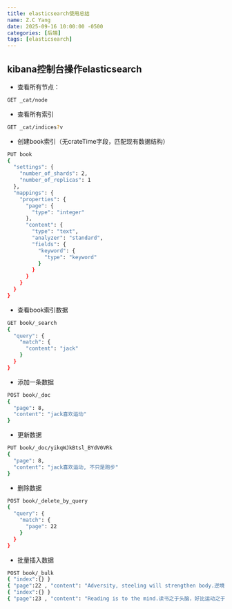 ```yaml
---
title: elasticsearch使用总结
name: Z.C Yang
date: 2025-09-16 10:00:00 -0500
categories: [后端]
tags: [elasticsearch]
---
```


## kibana控制台操作elasticsearch

- 查看所有节点：
```bash
GET _cat/node
```

- 查看所有索引
```bash
GET _cat/indices?v
```

- 创建book索引（无crateTime字段，匹配现有数据结构）
```bash
PUT book
{
  "settings": {
    "number_of_shards": 2,
    "number_of_replicas": 1
  },
  "mappings": {
    "properties": {
      "page": {
        "type": "integer"
      },
      "content": {
        "type": "text",
        "analyzer": "standard",
        "fields": {
          "keyword": {
            "type": "keyword"
          }
        }
      }
    }
  }
}
```

- 查看book索引数据
```bash
GET book/_search
{
  "query": {
    "match": {
      "content": "jack"
    }
  }
}
```

- 添加一条数据
```bash
POST book/_doc
{
  "page": 8,
  "content": "jack喜欢运动"
}
```

- 更新数据
```bash
PUT book/_doc/yikqWJkBtsl_BYdV0VRk
{
  "page": 8,
  "content": "jack喜欢运动, 不只是跑步"
}

```

- 删除数据
```bash
POST book/_delete_by_query
{
  "query": {
    "match": {
      "page": 22
    }
  }
}
```


- 批量插入数据
```bash
POST book/_bulk
{ "index":{} }
{ "page":22 , "content": "Adversity, steeling will strengthen body.逆境磨练意志，锻炼增强体魄。"}
{ "index":{} }
{ "page":23 , "content": "Reading is to the mind.读书之于头脑，好比运动之于身体。"}
```
